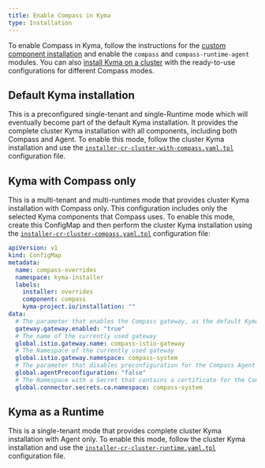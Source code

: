 ```yaml
---
title: Enable Compass in Kyma
type: Installation
---
```


To enable Compass in Kyma, follow the instructions for the [custom component installation](/root/kyma#configuration-custom-component-installation) and enable the `compass` and `compass-runtime-agent` modules.
You can also [install Kyma on a cluster](/root/kyma#installation-install-kyma-on-a-cluster) with the ready-to-use configurations for different Compass modes.

## Default Kyma installation

This is a preconfigured single-tenant and single-Runtime mode which will eventually become part of the default Kyma installation. It provides the complete cluster Kyma installation with all components, including both Compass and Agent. To enable this mode, follow the cluster Kyma installation and use the [`installer-cr-cluster-with-compass.yaml.tpl`](https://github.com/kyma-project/kyma/blob/master/installation/resources/installer-cr-cluster-with-compass.yaml.tpl) configuration file.

## Kyma with Compass only

This is a multi-tenant and multi-runtimes mode that provides cluster Kyma installation with Compass only. This configuration includes only the selected Kyma components that Compass uses. To enable this mode, create this ConfigMap and then perform the cluster Kyma installation using the
 [`installer-cr-cluster-compass.yaml.tpl`](https://github.com/kyma-project/kyma/blob/master/installation/resources/installer-cr-cluster-compass.yaml.tpl) configuration file:

```yaml
apiVersion: v1
kind: ConfigMap
metadata:
  name: compass-overrides
  namespace: kyma-installer
  labels:
    installer: overrides
    component: compass
    kyma-project.io/installation: ""
data:
  # The parameter that enables the Compass gateway, as the default Kyma gateway is disabled in this installation mode.
  gateway.gateway.enabled: "true"
  # The name of the currently used gateway
  global.istio.gateway.name: compass-istio-gateway
  # The Namespace of the currently used gateway
  global.istio.gateway.namespace: compass-system
  # The parameter that disables preconfiguration for the Compass Agent
  global.agentPreconfiguration: "false"
  # The Namespace with a Secret that contains a certificate for the Connector Service
  global.connector.secrets.ca.namespace: compass-system
```

## Kyma as a Runtime

This is a single-tenant mode that provides complete cluster Kyma installation with Agent only. To enable this mode, follow the cluster Kyma installation and use the  [`installer-cr-cluster-runtime.yaml.tpl`](https://github.com/kyma-project/kyma/blob/master/installation/resources/installer-cr-cluster-runtime.yaml.tpl) configuration file.

